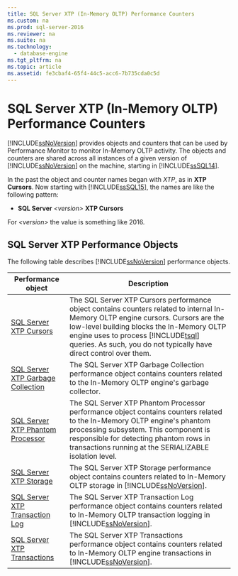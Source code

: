 ```yaml
---
title: SQL Server XTP (In-Memory OLTP) Performance Counters
ms.custom: na
ms.prod: sql-server-2016
ms.reviewer: na
ms.suite: na
ms.technology: 
  - database-engine
ms.tgt_pltfrm: na
ms.topic: article
ms.assetid: fe3cbaf4-65f4-44c5-acc6-7b735cda0c5d
---
```

# SQL Server XTP (In-Memory OLTP) Performance Counters
  [!INCLUDE[ssNoVersion](../../Token\Other/ssNoVersion_md.md)] provides objects and counters that can be used by Performance Monitor to monitor In\-Memory OLTP activity. The objects and counters are shared across all instances of a given version of [!INCLUDE[ssNoVersion](../../Token\Other/ssNoVersion_md.md)] on the machine, starting in [!INCLUDE[ssSQL14](../../Token\Other/ssSQL14_md.md)].  
  
 In the past the object and counter names began with *XTP*, as in **XTP Cursors**. Now starting with [!INCLUDE[ssSQL15](../../Token\Other/ssSQL15_md.md)], the names are like the following pattern:  
  
-   **SQL Server** *\<version\>* **XTP Cursors**  
  
 For *\<version\>* the value is something like 2016.  
  
##  <a name="SQLServerPOs"></a> SQL Server XTP Performance Objects  
 The following table describes [!INCLUDE[ssNoVersion](../../Token\Other/ssNoVersion_md.md)] performance objects.  
  
|Performance object|Description|  
|------------------------|-----------------|  
|[SQL Server XTP Cursors](../../Topics\TopicNameNotContainA/SQL-Server-XTP-Cursors.md)|The SQL Server XTP Cursors performance object contains counters related to internal In\-Memory OLTP engine cursors. Cursors are the low\-level building blocks the In\-Memory OLTP engine uses to process [!INCLUDE[tsql](../../Token\Other/tsql_md.md)] queries. As such, you do not typically have direct control over them.|  
|[SQL Server XTP Garbage Collection](../../Topics\TopicNameNotContainA/SQL-Server-XTP-Garbage-Collection.md)|The SQL Server XTP Garbage Collection performance object contains counters related to the In\-Memory OLTP engine's garbage collector.|  
|[SQL Server XTP Phantom Processor](../../Topics\TopicNameNotContainA/SQL-Server-XTP-Phantom-Processor.md)|The SQL Server XTP Phantom Processor performance object contains counters related to the In\-Memory OLTP engine's phantom processing subsystem. This component is responsible for detecting phantom rows in transactions running at the SERIALIZABLE isolation level.|  
|[SQL Server XTP Storage](../../Topics\TopicNameNotContainA/SQL-Server-XTP-Storage.md)|The SQL Server XTP Storage performance object contains counters related to In\-Memory OLTP storage in [!INCLUDE[ssNoVersion](../../Token\Other/ssNoVersion_md.md)].|  
|[SQL Server XTP Transaction Log](../../Topics\TopicNameNotContainA/SQL-Server-XTP-Transaction-Log.md)|The SQL Server XTP Transaction Log performance object contains counters related to In\-Memory OLTP transaction logging in [!INCLUDE[ssNoVersion](../../Token\Other/ssNoVersion_md.md)].|  
|[SQL Server XTP Transactions](../../Topics\TopicNameNotContainA/SQL-Server-XTP-Transactions.md)|The SQL Server XTP Transactions performance object contains counters related to In\-Memory OLTP engine transactions in [!INCLUDE[ssNoVersion](../../Token\Other/ssNoVersion_md.md)].|  
  
  
